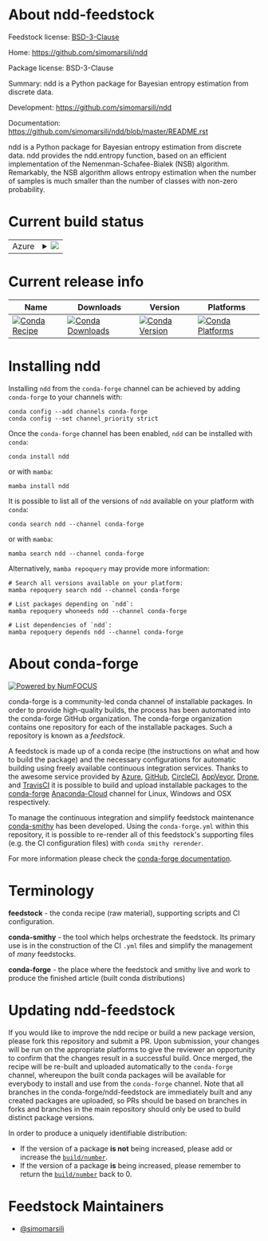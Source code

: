 About ndd-feedstock
===================

Feedstock license: [BSD-3-Clause](https://github.com/conda-forge/ndd-feedstock/blob/main/LICENSE.txt)

Home: https://github.com/simomarsili/ndd

Package license: BSD-3-Clause

Summary: ndd is a Python package for Bayesian entropy estimation from discrete data.

Development: https://github.com/simomarsili/ndd

Documentation: https://github.com/simomarsili/ndd/blob/master/README.rst

ndd is a Python package for Bayesian entropy estimation from discrete data.
ndd provides the ndd.entropy function, based on an efficient implementation
of the Nemenman-Schafee-Bialek (NSB) algorithm. Remarkably, the NSB
algorithm allows entropy estimation when the number of samples is much
smaller than the number of classes with non-zero probability.


Current build status
====================


<table>
    
  <tr>
    <td>Azure</td>
    <td>
      <details>
        <summary>
          <a href="https://dev.azure.com/conda-forge/feedstock-builds/_build/latest?definitionId=11265&branchName=main">
            <img src="https://dev.azure.com/conda-forge/feedstock-builds/_apis/build/status/ndd-feedstock?branchName=main">
          </a>
        </summary>
        <table>
          <thead><tr><th>Variant</th><th>Status</th></tr></thead>
          <tbody><tr>
              <td>linux_64_python3.10.____cpython</td>
              <td>
                <a href="https://dev.azure.com/conda-forge/feedstock-builds/_build/latest?definitionId=11265&branchName=main">
                  <img src="https://dev.azure.com/conda-forge/feedstock-builds/_apis/build/status/ndd-feedstock?branchName=main&jobName=linux&configuration=linux%20linux_64_python3.10.____cpython" alt="variant">
                </a>
              </td>
            </tr><tr>
              <td>linux_64_python3.11.____cpython</td>
              <td>
                <a href="https://dev.azure.com/conda-forge/feedstock-builds/_build/latest?definitionId=11265&branchName=main">
                  <img src="https://dev.azure.com/conda-forge/feedstock-builds/_apis/build/status/ndd-feedstock?branchName=main&jobName=linux&configuration=linux%20linux_64_python3.11.____cpython" alt="variant">
                </a>
              </td>
            </tr><tr>
              <td>linux_64_python3.8.____cpython</td>
              <td>
                <a href="https://dev.azure.com/conda-forge/feedstock-builds/_build/latest?definitionId=11265&branchName=main">
                  <img src="https://dev.azure.com/conda-forge/feedstock-builds/_apis/build/status/ndd-feedstock?branchName=main&jobName=linux&configuration=linux%20linux_64_python3.8.____cpython" alt="variant">
                </a>
              </td>
            </tr><tr>
              <td>linux_64_python3.9.____cpython</td>
              <td>
                <a href="https://dev.azure.com/conda-forge/feedstock-builds/_build/latest?definitionId=11265&branchName=main">
                  <img src="https://dev.azure.com/conda-forge/feedstock-builds/_apis/build/status/ndd-feedstock?branchName=main&jobName=linux&configuration=linux%20linux_64_python3.9.____cpython" alt="variant">
                </a>
              </td>
            </tr><tr>
              <td>osx_64_python3.10.____cpython</td>
              <td>
                <a href="https://dev.azure.com/conda-forge/feedstock-builds/_build/latest?definitionId=11265&branchName=main">
                  <img src="https://dev.azure.com/conda-forge/feedstock-builds/_apis/build/status/ndd-feedstock?branchName=main&jobName=osx&configuration=osx%20osx_64_python3.10.____cpython" alt="variant">
                </a>
              </td>
            </tr><tr>
              <td>osx_64_python3.11.____cpython</td>
              <td>
                <a href="https://dev.azure.com/conda-forge/feedstock-builds/_build/latest?definitionId=11265&branchName=main">
                  <img src="https://dev.azure.com/conda-forge/feedstock-builds/_apis/build/status/ndd-feedstock?branchName=main&jobName=osx&configuration=osx%20osx_64_python3.11.____cpython" alt="variant">
                </a>
              </td>
            </tr><tr>
              <td>osx_64_python3.8.____cpython</td>
              <td>
                <a href="https://dev.azure.com/conda-forge/feedstock-builds/_build/latest?definitionId=11265&branchName=main">
                  <img src="https://dev.azure.com/conda-forge/feedstock-builds/_apis/build/status/ndd-feedstock?branchName=main&jobName=osx&configuration=osx%20osx_64_python3.8.____cpython" alt="variant">
                </a>
              </td>
            </tr><tr>
              <td>osx_64_python3.9.____cpython</td>
              <td>
                <a href="https://dev.azure.com/conda-forge/feedstock-builds/_build/latest?definitionId=11265&branchName=main">
                  <img src="https://dev.azure.com/conda-forge/feedstock-builds/_apis/build/status/ndd-feedstock?branchName=main&jobName=osx&configuration=osx%20osx_64_python3.9.____cpython" alt="variant">
                </a>
              </td>
            </tr><tr>
              <td>win_64_python3.10.____cpython</td>
              <td>
                <a href="https://dev.azure.com/conda-forge/feedstock-builds/_build/latest?definitionId=11265&branchName=main">
                  <img src="https://dev.azure.com/conda-forge/feedstock-builds/_apis/build/status/ndd-feedstock?branchName=main&jobName=win&configuration=win%20win_64_python3.10.____cpython" alt="variant">
                </a>
              </td>
            </tr><tr>
              <td>win_64_python3.11.____cpython</td>
              <td>
                <a href="https://dev.azure.com/conda-forge/feedstock-builds/_build/latest?definitionId=11265&branchName=main">
                  <img src="https://dev.azure.com/conda-forge/feedstock-builds/_apis/build/status/ndd-feedstock?branchName=main&jobName=win&configuration=win%20win_64_python3.11.____cpython" alt="variant">
                </a>
              </td>
            </tr><tr>
              <td>win_64_python3.8.____cpython</td>
              <td>
                <a href="https://dev.azure.com/conda-forge/feedstock-builds/_build/latest?definitionId=11265&branchName=main">
                  <img src="https://dev.azure.com/conda-forge/feedstock-builds/_apis/build/status/ndd-feedstock?branchName=main&jobName=win&configuration=win%20win_64_python3.8.____cpython" alt="variant">
                </a>
              </td>
            </tr><tr>
              <td>win_64_python3.9.____cpython</td>
              <td>
                <a href="https://dev.azure.com/conda-forge/feedstock-builds/_build/latest?definitionId=11265&branchName=main">
                  <img src="https://dev.azure.com/conda-forge/feedstock-builds/_apis/build/status/ndd-feedstock?branchName=main&jobName=win&configuration=win%20win_64_python3.9.____cpython" alt="variant">
                </a>
              </td>
            </tr>
          </tbody>
        </table>
      </details>
    </td>
  </tr>
</table>

Current release info
====================

| Name | Downloads | Version | Platforms |
| --- | --- | --- | --- |
| [![Conda Recipe](https://img.shields.io/badge/recipe-ndd-green.svg)](https://anaconda.org/conda-forge/ndd) | [![Conda Downloads](https://img.shields.io/conda/dn/conda-forge/ndd.svg)](https://anaconda.org/conda-forge/ndd) | [![Conda Version](https://img.shields.io/conda/vn/conda-forge/ndd.svg)](https://anaconda.org/conda-forge/ndd) | [![Conda Platforms](https://img.shields.io/conda/pn/conda-forge/ndd.svg)](https://anaconda.org/conda-forge/ndd) |

Installing ndd
==============

Installing `ndd` from the `conda-forge` channel can be achieved by adding `conda-forge` to your channels with:

```
conda config --add channels conda-forge
conda config --set channel_priority strict
```

Once the `conda-forge` channel has been enabled, `ndd` can be installed with `conda`:

```
conda install ndd
```

or with `mamba`:

```
mamba install ndd
```

It is possible to list all of the versions of `ndd` available on your platform with `conda`:

```
conda search ndd --channel conda-forge
```

or with `mamba`:

```
mamba search ndd --channel conda-forge
```

Alternatively, `mamba repoquery` may provide more information:

```
# Search all versions available on your platform:
mamba repoquery search ndd --channel conda-forge

# List packages depending on `ndd`:
mamba repoquery whoneeds ndd --channel conda-forge

# List dependencies of `ndd`:
mamba repoquery depends ndd --channel conda-forge
```


About conda-forge
=================

[![Powered by
NumFOCUS](https://img.shields.io/badge/powered%20by-NumFOCUS-orange.svg?style=flat&colorA=E1523D&colorB=007D8A)](https://numfocus.org)

conda-forge is a community-led conda channel of installable packages.
In order to provide high-quality builds, the process has been automated into the
conda-forge GitHub organization. The conda-forge organization contains one repository
for each of the installable packages. Such a repository is known as a *feedstock*.

A feedstock is made up of a conda recipe (the instructions on what and how to build
the package) and the necessary configurations for automatic building using freely
available continuous integration services. Thanks to the awesome service provided by
[Azure](https://azure.microsoft.com/en-us/services/devops/), [GitHub](https://github.com/),
[CircleCI](https://circleci.com/), [AppVeyor](https://www.appveyor.com/),
[Drone](https://cloud.drone.io/welcome), and [TravisCI](https://travis-ci.com/)
it is possible to build and upload installable packages to the
[conda-forge](https://anaconda.org/conda-forge) [Anaconda-Cloud](https://anaconda.org/)
channel for Linux, Windows and OSX respectively.

To manage the continuous integration and simplify feedstock maintenance
[conda-smithy](https://github.com/conda-forge/conda-smithy) has been developed.
Using the ``conda-forge.yml`` within this repository, it is possible to re-render all of
this feedstock's supporting files (e.g. the CI configuration files) with ``conda smithy rerender``.

For more information please check the [conda-forge documentation](https://conda-forge.org/docs/).

Terminology
===========

**feedstock** - the conda recipe (raw material), supporting scripts and CI configuration.

**conda-smithy** - the tool which helps orchestrate the feedstock.
                   Its primary use is in the construction of the CI ``.yml`` files
                   and simplify the management of *many* feedstocks.

**conda-forge** - the place where the feedstock and smithy live and work to
                  produce the finished article (built conda distributions)


Updating ndd-feedstock
======================

If you would like to improve the ndd recipe or build a new
package version, please fork this repository and submit a PR. Upon submission,
your changes will be run on the appropriate platforms to give the reviewer an
opportunity to confirm that the changes result in a successful build. Once
merged, the recipe will be re-built and uploaded automatically to the
`conda-forge` channel, whereupon the built conda packages will be available for
everybody to install and use from the `conda-forge` channel.
Note that all branches in the conda-forge/ndd-feedstock are
immediately built and any created packages are uploaded, so PRs should be based
on branches in forks and branches in the main repository should only be used to
build distinct package versions.

In order to produce a uniquely identifiable distribution:
 * If the version of a package **is not** being increased, please add or increase
   the [``build/number``](https://docs.conda.io/projects/conda-build/en/latest/resources/define-metadata.html#build-number-and-string).
 * If the version of a package **is** being increased, please remember to return
   the [``build/number``](https://docs.conda.io/projects/conda-build/en/latest/resources/define-metadata.html#build-number-and-string)
   back to 0.

Feedstock Maintainers
=====================

* [@simomarsili](https://github.com/simomarsili/)

